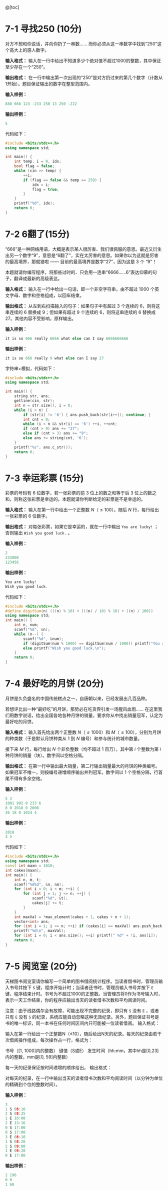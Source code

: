 @[toc]

# 7-1 寻找250 (10分)

对方不想和你说话，并向你扔了一串数…… 而你必须从这一串数字中找到“250”这个高大上的感人数字。

**输入格式：** 
输入在一行中给出不知道多少个绝对值不超过1000的整数，其中保证至少存在一个“250”。

**输出格式：** 
在一行中输出第一次出现的“250”是对方扔过来的第几个数字（计数从1开始）。题目保证输出的数字在整型范围内。

**输入样例：** 

```cpp
888 666 123 -233 250 13 250 -222
```

**输出样例：**

```cpp
5
```
代码如下：
```cpp
#include <bits/stdc++.h>
using namespace std;

int main() {
    int temp, i = 0, idx;
    bool flag = false;
    while (cin >> temp) {
        ++i;
        if (flag == false && temp == 250) {
            idx = i;
            flag = true;
        } 
    }
    printf("%d", idx);
    return 0;
}
```
# 7-2 6翻了(15分)
“666”是一种网络用语，大概是表示某人很厉害、我们很佩服的意思。最近又衍生出另一个数字“9”，意思是“6翻了”，实在太厉害的意思。如果你以为这就是厉害的最高境界，那就错啦 —— 目前的最高境界是数字“27”，因为这是 3 个 “9”！

本题就请你编写程序，将那些过时的、只会用一连串“6666……6”表达仰慕的句子，翻译成最新的高级表达。

**输入格式：**
输入在一行中给出一句话，即一个非空字符串，由不超过 1000 个英文字母、数字和空格组成，以回车结束。

**输出格式：**
从左到右扫描输入的句子：如果句子中有超过 3 个连续的 6，则将这串连续的 6 替换成 9；但如果有超过 9 个连续的 6，则将这串连续的 6 替换成 27。其他内容不受影响，原样输出。

**输入样例：**

```cpp
it is so 666 really 6666 what else can I say 6666666666
```

**输出样例：**

```cpp
it is so 666 really 9 what else can I say 27
```
字符串+模拟，代码如下：
```cpp
#include <bits/stdc++.h>
using namespace std;

int main() {
    string str, ans;
    getline(cin, str);
    int n = str.size(), i = 0;
    while (i < n) {
        if (str[i] != '6') { ans.push_back(str[i++]); continue; }
        int cnt = 0;
        while (i < n && str[i] == '6') ++i, ++cnt;
        if (cnt > 9) ans += "27";
        else if (cnt > 3) ans += "9";
        else ans += string(cnt, '6');
    }
    printf("%s", ans.c_str());
    return 0;
}
```
# 7-3 幸运彩票 (15分)
彩票的号码有 6 位数字，若一张彩票的前 3 位上的数之和等于后 3 位上的数之和，则称这张彩票是幸运的。本题就请你判断给定的彩票是不是幸运的。

**输入格式：** 
输入在第一行中给出一个正整数 $N$（$≤ 100$）。随后 $N$ 行，每行给出一张彩票的 6 位数字。

**输出格式：**
对每张彩票，如果它是幸运的，就在一行中输出 `You are lucky!` ；否则输出 `Wish you good luck.` 。

**输入样例：**

```cpp
2
233008
123456
```

**输出样例：**

```cpp
You are lucky!
Wish you good luck.
```
代码如下：
```cpp
#include <bits/stdc++.h>
#define digitSum(n) (((n) % 10) + (((n) / 10) % 10) + ((n) / 100))
using namespace std;
int main() {
    int n, num;
    scanf("%d", &n);
    while (n--) {
        scanf("%d", &num);
        if (digitSum(num % 1000) == digitSum(num / 1000)) printf("You are lucky!\n");
        else printf("Wish you good luck.\n");
    }
    return 0;
}
```
# 7-4 最好吃的月饼 (20分)
月饼是久负盛名的中国传统糕点之一，自唐朝以来，已经发展出几百品种。
  
若想评比出一种“最好吃”的月饼，那势必在吃货界引发一场腥风血雨…… 在这里我们用数字说话，给出全国各地各种月饼的销量，要求你从中找出销量冠军，认定为最好吃的月饼。

**输入格式：** 
输入首先给出两个正整数 $N$（$≤1000$）和 $M$（$≤100$），分别为月饼的种类数（于是默认月饼种类从 $1$ 到 $N$ 编号）和参与统计的城市数量。

接下来 $M$ 行，每行给出 $N$ 个非负整数（均不超过 1 百万），其中第 $i$ 个整数为第 $i$ 种月饼的销量（块）。数字间以空格分隔。

**输出格式：** 
在第一行中输出最大销量，第二行输出销量最大的月饼的种类编号。如果冠军不唯一，则按编号递增顺序输出并列冠军。数字间以 1 个空格分隔，行首尾不得有多余空格。

**输入样例：**
```cpp
5 3
1001 992 0 233 6
8 0 2018 0 2008
36 18 0 1024 4
```

**输出样例：**
```cpp
2018
3 5
```
代码如下：
```cpp
#include <bits/stdc++.h>
using namespace std;
const int maxn = 1010;
int cakes[maxn];
int main() {
    int n, m, t;
    scanf("%d%d", &n, &m);
    for (int i = 0; i < m; ++i) {
        for (int j = 1; j <= n; ++j) {
            scanf("%d", &t);
            cakes[j] += t;
        }
    }
    int maxVal = *max_element(cakes + 1, cakes + n + 1);
    vector<int> ans;
    for (int i = 1; i <= n; ++i) if (cakes[i] == maxVal) ans.push_back(i);
    printf("%d\n", maxVal);
    for (int i = 0; i < ans.size(); ++i) printf(" %d" + !i, ans[i]);
    return 0;
}
```
# 7-5 阅览室 (20分)
天梯图书阅览室请你编写一个简单的图书借阅统计程序。当读者借书时，管理员输入书号并按下 `S` 键，程序开始计时；当读者还书时，管理员输入书号并按下 `E` 键，程序结束计时。书号为不超过1000的正整数。当管理员将0作为书号输入时，表示一天工作结束，你的程序应输出当天的读者借书次数和平均阅读时间。

注意：由于线路偶尔会有故障，可能出现不完整的纪录，即只有 `S` 没有 `E` ，或者只有 `E` 没有 `S` 的纪录，系统应能自动忽略这种无效纪录。另外，题目保证书号是书的唯一标识，同一本书在任何时间区间内只可能被一位读者借阅。
输入格式：

输入在第一行给出一个正整数N（≤10），随后给出N天的纪录。每天的纪录由若干次借阅操作组成，每次操作占一行，格式为：

书号（[1, 1000]内的整数） 键值（S或E） 发生时间（hh:mm，其中hh是[0,23]内的整数，mm是[0, 59]内整数）

每一天的纪录保证按时间递增的顺序给出。
输出格式：

对每天的纪录，在一行中输出当天的读者借书次数和平均阅读时间（以分钟为单位的精确到个位的整数时间）。

**输入样例：**
```cpp
3
1 S 08:10
2 S 08:35
1 E 10:00
2 E 13:16
0 S 17:00
0 S 17:00
3 E 08:10
1 S 08:20
2 S 09:00
1 E 09:20
0 E 17:00
```

**输出样例：**
```cpp
2 196
0 0
1 60
```


